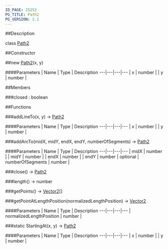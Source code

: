 ```yaml
---
ID_PAGE: 25252
PG_TITLE: Path2
PG_VERSION: 2.1
---
```

##Description

class [Path2](/classes/2.2-alpha/Path2)



##Constructor

##new [Path2](/classes/2.2-alpha/Path2)(x, y)



####Parameters
 | Name | Type | Description
---|---|---|---
 | x | number | 
 | y | number | 

##Members

###closed : boolean



##Functions

###addLineTo(x, y) &rarr; [Path2](/classes/2.2-alpha/Path2)



####Parameters
 | Name | Type | Description
---|---|---|---
 | x | number | 
 | y | number | 

###addArcTo(midX, midY, endX, endY, numberOfSegments) &rarr; [Path2](/classes/2.2-alpha/Path2)



####Parameters
 | Name | Type | Description
---|---|---|---
 | midX | number | 
 | midY | number | 
 | endX | number | 
 | endY | number | 
optional | numberOfSegments | number | 

###close() &rarr; [Path2](/classes/2.2-alpha/Path2)


###length() &rarr; number


###getPoints() &rarr; [Vector2](/classes/2.2-alpha/Vector2)[]


###getPointAtLengthPosition(normalizedLengthPosition) &rarr; [Vector2](/classes/2.2-alpha/Vector2)



####Parameters
 | Name | Type | Description
---|---|---|---
 | normalizedLengthPosition | number | 

###static StartingAt(x, y) &rarr; [Path2](/classes/2.2-alpha/Path2)



####Parameters
 | Name | Type | Description
---|---|---|---
 | x | number | 
 | y | number | 


